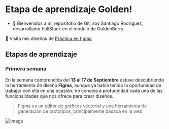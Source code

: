 # Etapa de aprendizaje Golden!
  - 👋 Bienvenidos a mi repositotio de Git, soy Santiago Rodriguez, desarrollador FullStack en el módulo de GoldenBerry. 
  
 🌱 Visita mis diseños de [Práctica en figma](https://www.figma.com/file/u7mGRaglGjc7j27xGjyySm/Reto--SANTIAGO)
  
## Etapas de aprendizaje
###	Primera semana
En la semana comprendida del **13 al 17 de Septiembre** estuve descubriendo la herramienta de diseño **Figma**, aunque ya había tenido la oportunidad de trabajar con ella en una ocasión, no conocía a profundidad cada una de las funcionalidades que nos ofrece para crear diseños. 
>Figma es un editor de gráficos vectorial y una herramienta de generación de prototipos, principalmente basada en la web

![image](https://user-images.githubusercontent.com/90514403/134237289-12855aef-4295-470d-a786-dc11f3ea7950.png)
